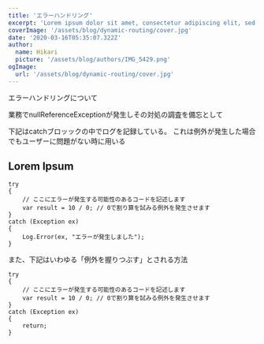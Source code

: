 ```yaml
---
title: 'エラーハンドリング'
excerpt: 'Lorem ipsum dolor sit amet, consectetur adipiscing elit, sed do eiusmod tempor incididunt ut labore et dolore magna aliqua. Praesent elementum facilisis leo vel fringilla est ullamcorper eget. At imperdiet dui accumsan sit amet nulla facilities morbi tempus.'
coverImage: '/assets/blog/dynamic-routing/cover.jpg'
date: '2020-03-16T05:35:07.322Z'
author:
  name: Hikari
  picture: '/assets/blog/authors/IMG_5429.png'
ogImage:
  url: '/assets/blog/dynamic-routing/cover.jpg'
---
```

エラーハンドリングについて

業務でnullReferenceExceptionが発生しその対処の調査を備忘として

下記はcatchブロッックの中でログを記録している。
これは例外が発生した場合でもユーザーに問題がない時に用いる

## Lorem Ipsum
```csharp:hello.cshtml
try
{
    // ここにエラーが発生する可能性のあるコードを記述します
    var result = 10 / 0; // 0で割り算を試みる例外を発生させます
}
catch (Exception ex)
{
    Log.Error(ex, "エラーが発生しました");
}
```

また、下記はいわゆる「例外を握りつぶす」とされる方法

```csharp:nigiru.cshtml
try
{
    // ここにエラーが発生する可能性のあるコードを記述します
    var result = 10 / 0; // 0で割り算を試みる例外を発生させます
}
catch (Exception ex)
{
    return;
}
```
